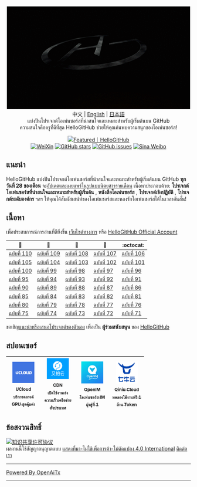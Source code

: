 <p align="center">
  <img src="https://raw.githubusercontent.com/521xueweihan/img_logo/master/logo/readme.gif"/>
  <br>中文 | <a href="README_en.md">English</a> | <a href="README_ja.md">日本語</a>
  <br>แบ่งปันโปรเจกต์โอเพ่นซอร์สที่น่าสนใจและเหมาะสำหรับผู้เริ่มต้นบน GitHub
  <br>ความสนใจคือครูที่ดีที่สุด HelloGitHub ช่วยให้คุณค้นพบความสนุกของโอเพ่นซอร์ส!
</p>

<p align="center">
  <a href="https://hellogithub.com/repository/d4aae58ddbf34f0799bf3e8f965e0d70" target="_blank"><img src="https://abroad.hellogithub.com/v1/widgets/recommend.svg?rid=d4aae58ddbf34f0799bf3e8f965e0d70&claim_uid=8MKvZoxaWt" alt="Featured｜HelloGitHub" style="width: 250px; height: 54px;" width="250" height="54" /></a><br>
  <a href="https://raw.githubusercontent.com/521xueweihan/img_logo/master/logo/weixin.png"><img src="https://img.shields.io/badge/Talk-%E5%BE%AE%E4%BF%A1%E7%BE%A4-brightgreen.svg?style=popout-square" alt="WeiXin"></a>
  <a href="https://github.com/521xueweihan/HelloGitHub/stargazers"><img src="https://img.shields.io/github/stars/521xueweihan/HelloGitHub.svg?style=popout-square" alt="GitHub stars"></a>
  <a href="https://github.com/521xueweihan/HelloGitHub/issues"><img src="https://img.shields.io/github/issues/521xueweihan/HelloGitHub.svg?style=popout-square" alt="GitHub issues"></a>
    <a href="https://weibo.com/hellogithub"><img src="https://img.shields.io/badge/%E6%96%B0%E6%B5%AA-Weibo-red.svg?style=popout-square" alt="Sina Weibo"></a>
</p>

## แนะนำ

HelloGitHub แบ่งปันโปรเจกต์โอเพ่นซอร์สที่น่าสนใจและเหมาะสำหรับผู้เริ่มต้นบน GitHub **ทุกวันที่ 28 ของเดือน** จะ[อัปเดตและเผยแพร่ในรูปแบบนิตยสารรายเดือน](https://mp.weixin.qq.com/mp/appmsgalbum?__biz=MzA5MzYyNzQ0MQ==&action=getalbum&album_id=1331197538447310849#wechat_redirect) เนื้อหาประกอบด้วย: **โปรเจกต์โอเพ่นซอร์สที่น่าสนใจและเหมาะสำหรับผู้เริ่มต้น** , **หนังสือโอเพ่นซอร์ส** , **โปรเจกต์เชิงปฏิบัติ** , **โปรเจกต์ระดับองค์กร** ฯลฯ ให้คุณได้สัมผัสเสน่ห์ของโอเพ่นซอร์สและหลงรักโอเพ่นซอร์สได้ในเวลาอันสั้น!

## เนื้อหา
เพื่อประสบการณ์การอ่านที่ดียิ่งขึ้น [เว็บไซต์ทางการ](https://hellogithub.com/) หรือ [HelloGitHub Official Account](https://cdn.jsdelivr.net/gh/521xueweihan/img_logo@main/logo/weixin.png)

| :card_index: | :jack_o_lantern: | :beer: | :fish_cake: | :octocat: |
| ------- | ----- | ------------ | ------ | --------- |
| [ฉบับที่ 110](/content/HelloGitHub110.md) | [ฉบับที่ 109](/content/HelloGitHub109.md) | [ฉบับที่ 108](/content/HelloGitHub108.md) | [ฉบับที่ 107](/content/HelloGitHub107.md) | [ฉบับที่ 106](/content/HelloGitHub106.md) |
| [ฉบับที่ 105](/content/HelloGitHub105.md) | [ฉบับที่ 104](/content/HelloGitHub104.md) | [ฉบับที่ 103](/content/HelloGitHub103.md) | [ฉบับที่ 102](/content/HelloGitHub102.md) | [ฉบับที่ 101](/content/HelloGitHub101.md) |
| [ฉบับที่ 100](/content/HelloGitHub100.md) | [ฉบับที่ 99](/content/HelloGitHub99.md) | [ฉบับที่ 98](/content/HelloGitHub98.md) | [ฉบับที่ 97](/content/HelloGitHub97.md) | [ฉบับที่ 96](/content/HelloGitHub96.md) |
| [ฉบับที่ 95](/content/HelloGitHub95.md) | [ฉบับที่ 94](/content/HelloGitHub94.md) | [ฉบับที่ 93](/content/HelloGitHub93.md) | [ฉบับที่ 92](/content/HelloGitHub92.md) | [ฉบับที่ 91](/content/HelloGitHub91.md) |
| [ฉบับที่ 90](/content/HelloGitHub90.md) | [ฉบับที่ 89](/content/HelloGitHub89.md) | [ฉบับที่ 88](/content/HelloGitHub88.md) | [ฉบับที่ 87](/content/HelloGitHub87.md) | [ฉบับที่ 86](/content/HelloGitHub86.md) |
| [ฉบับที่ 85](/content/HelloGitHub85.md) | [ฉบับที่ 84](/content/HelloGitHub84.md) | [ฉบับที่ 83](/content/HelloGitHub83.md) | [ฉบับที่ 82](/content/HelloGitHub82.md) | [ฉบับที่ 81](/content/HelloGitHub81.md) |
| [ฉบับที่ 80](/content/HelloGitHub80.md) | [ฉบับที่ 79](/content/HelloGitHub79.md) | [ฉบับที่ 78](/content/HelloGitHub78.md) | [ฉบับที่ 77](/content/HelloGitHub77.md) | [ฉบับที่ 76](/content/HelloGitHub76.md) |
| [ฉบับที่ 75](/content/HelloGitHub75.md) | [ฉบับที่ 74](/content/HelloGitHub74.md) | [ฉบับที่ 73](/content/HelloGitHub73.md) | [ฉบับที่ 72](/content/HelloGitHub72.md) | [ฉบับที่ 71](/content/HelloGitHub71.md) |


ขอเชิญ[แนะนำหรือเสนอโปรเจกต์ของตัวเอง](https://hellogithub.com/periodical) เพื่อเป็น **ผู้ร่วมสนับสนุน** ของ [HelloGitHub](https://github.com/521xueweihan/HelloGitHub/blob/master/content/contributors.md)

## สปอนเซอร์


<table>
  <thead>
    <tr>
      <th align="center" style="width: 80px;">
        <a href="https://www.compshare.cn/?utm_term=logo&utm_campaign=hellogithub&utm_source=otherdsp&utm_medium=display&ytag=logo_hellogithub_otherdsp_display">          <img src="https://raw.githubusercontent.com/521xueweihan/img_logo/master/logo/ucloud.png" width="60px"><br>
          <sub>UCloud</sub><br>
          <sub>บริการคลาวด์ GPU สุดคุ้มค่า</sub>
        </a>
      </th>
      <th align="center" style="width: 80px;">
        <a href="https://www.upyun.com/?from=hellogithub">
          <img src="https://raw.githubusercontent.com/521xueweihan/img_logo/master/logo/upyun.png" width="60px"><br>
          <sub>CDN</sub><br>
          <sub>เปิดใช้งานเร่งความเร็วเครือข่ายทั่วประเทศ</sub>
        </a>
      </th>
      <th align="center" style="width: 80px;">
        <a href="https://github.com/OpenIMSDK/Open-IM-Server">
          <img src="https://raw.githubusercontent.com/521xueweihan/img_logo/master/logo/im.png" width="60px"><br>
          <sub>OpenIM</sub><br>
          <sub>โอเพ่นซอร์ส IM มุ่งสู่ที่ 1</sub>
        </a>
      </th>
      <th align="center" style="width: 80px;">
        <a href="https://www.qiniu.com/?utm_source=hello">
          <img src="https://raw.githubusercontent.com/521xueweihan/img_logo/master/logo/qiniu.jpg" width="60px"><br>
          <sub>Qiniu Cloud</sub><br>
          <sub>ทดลองใช้งานฟรี 1 ล้าน Token</sub>
        </a>
      </th>
    </tr>
  </thead>
</table>


## ข้อสงวนสิทธิ์

<a rel="license" href="https://creativecommons.org/licenses/by-nc-nd/4.0/deed.zh"><img alt="知识共享许可协议" style="border-width: 0" src="https://licensebuttons.net/l/by-nc-nd/4.0/88x31.png"></a><br>ผลงานนี้ใช้สัญญาอนุญาตแบบ <a rel="license" href="https://creativecommons.org/licenses/by-nc-nd/4.0/deed.zh">แสดงที่มา-ไม่ใช้เพื่อการค้า-ไม่ดัดแปลง 4.0 International</a> <a href="mailto:595666367@qq.com">ติดต่อเรา</a>



---


[Powered By OpenAiTx](https://github.com/OpenAiTx/OpenAiTx)


---